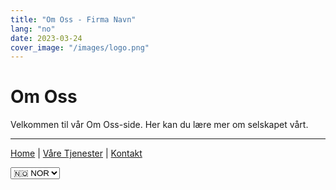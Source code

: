 ```yaml
---
title: "Om Oss - Firma Navn"
lang: "no"
date: 2023-03-24
cover_image: "/images/logo.png"
---
```


# Om Oss

Velkommen til vår Om Oss-side. Her kan du lære mer om selskapet vårt.

---

[Home](index.md) | [Våre Tjenester](servizi.md) | [Kontakt](contatti.md)

<!-- Cambio lingua -->
<div class="language-selector">
    <select onchange="location = this.value;">
        <option value="chi-siamo.md">🇮🇹 ITA</option>
        <option value="chi-siamo-en.md">🇬🇧 ENG</option>
        <option value="chi-siamo-no.md" selected>🇳🇴 NOR</option>
    </select>
</div>
